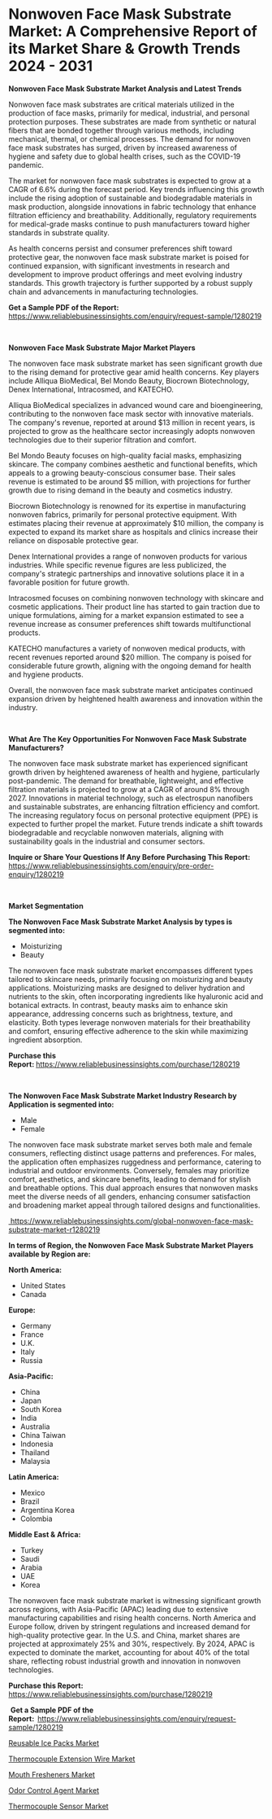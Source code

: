 <p><h1>Nonwoven Face Mask Substrate Market: A Comprehensive Report of its Market Share & Growth Trends 2024 - 2031</h1></p><p><strong>Nonwoven Face Mask Substrate Market Analysis and Latest Trends</strong></p>
<p><p>Nonwoven face mask substrates are critical materials utilized in the production of face masks, primarily for medical, industrial, and personal protection purposes. These substrates are made from synthetic or natural fibers that are bonded together through various methods, including mechanical, thermal, or chemical processes. The demand for nonwoven face mask substrates has surged, driven by increased awareness of hygiene and safety due to global health crises, such as the COVID-19 pandemic.</p><p>The market for nonwoven face mask substrates is expected to grow at a CAGR of 6.6% during the forecast period. Key trends influencing this growth include the rising adoption of sustainable and biodegradable materials in mask production, alongside innovations in fabric technology that enhance filtration efficiency and breathability. Additionally, regulatory requirements for medical-grade masks continue to push manufacturers toward higher standards in substrate quality.</p><p>As health concerns persist and consumer preferences shift toward protective gear, the nonwoven face mask substrate market is poised for continued expansion, with significant investments in research and development to improve product offerings and meet evolving industry standards. This growth trajectory is further supported by a robust supply chain and advancements in manufacturing technologies.</p></p>
<p><strong>Get a Sample PDF of the Report:&nbsp;</strong> <a href="https://www.reliablebusinessinsights.com/enquiry/request-sample/1280219?utm_campaign=96&utm_medium=2&utm_source=Github&utm_content=ia&utm_term=29092024&utm_id=nonwoven-face-mask-substrate">https://www.reliablebusinessinsights.com/enquiry/request-sample/1280219</a></p>
<p>&nbsp;</p>
<p><strong>Nonwoven Face Mask Substrate Major Market Players</strong></p>
<p><p>The nonwoven face mask substrate market has seen significant growth due to the rising demand for protective gear amid health concerns. Key players include Alliqua BioMedical, Bel Mondo Beauty, Biocrown Biotechnology, Denex International, Intracosmed, and KATECHO.</p><p>Alliqua BioMedical specializes in advanced wound care and bioengineering, contributing to the nonwoven face mask sector with innovative materials. The company's revenue, reported at around $13 million in recent years, is projected to grow as the healthcare sector increasingly adopts nonwoven technologies due to their superior filtration and comfort.</p><p>Bel Mondo Beauty focuses on high-quality facial masks, emphasizing skincare. The company combines aesthetic and functional benefits, which appeals to a growing beauty-conscious consumer base. Their sales revenue is estimated to be around $5 million, with projections for further growth due to rising demand in the beauty and cosmetics industry.</p><p>Biocrown Biotechnology is renowned for its expertise in manufacturing nonwoven fabrics, primarily for personal protective equipment. With estimates placing their revenue at approximately $10 million, the company is expected to expand its market share as hospitals and clinics increase their reliance on disposable protective gear.</p><p>Denex International provides a range of nonwoven products for various industries. While specific revenue figures are less publicized, the company's strategic partnerships and innovative solutions place it in a favorable position for future growth. </p><p>Intracosmed focuses on combining nonwoven technology with skincare and cosmetic applications. Their product line has started to gain traction due to unique formulations, aiming for a market expansion estimated to see a revenue increase as consumer preferences shift towards multifunctional products.</p><p>KATECHO manufactures a variety of nonwoven medical products, with recent revenues reported around $20 million. The company is poised for considerable future growth, aligning with the ongoing demand for health and hygiene products. </p><p>Overall, the nonwoven face mask substrate market anticipates continued expansion driven by heightened health awareness and innovation within the industry.</p></p>
<p>&nbsp;</p>
<p><strong>What Are The Key Opportunities For Nonwoven Face Mask Substrate Manufacturers?</strong></p>
<p><p>The nonwoven face mask substrate market has experienced significant growth driven by heightened awareness of health and hygiene, particularly post-pandemic. The demand for breathable, lightweight, and effective filtration materials is projected to grow at a CAGR of around 8% through 2027. Innovations in material technology, such as electrospun nanofibers and sustainable substrates, are enhancing filtration efficiency and comfort. The increasing regulatory focus on personal protective equipment (PPE) is expected to further propel the market. Future trends indicate a shift towards biodegradable and recyclable nonwoven materials, aligning with sustainability goals in the industrial and consumer sectors.</p></p>
<p><strong>Inquire or Share Your Questions If Any Before Purchasing This Report:</strong> <a href="https://www.reliablebusinessinsights.com/enquiry/pre-order-enquiry/1280219?utm_campaign=96&utm_medium=2&utm_source=Github&utm_content=ia&utm_term=29092024&utm_id=nonwoven-face-mask-substrate">https://www.reliablebusinessinsights.com/enquiry/pre-order-enquiry/1280219</a></p>
<p>&nbsp;</p>
<p><strong>Market Segmentation</strong></p>
<p><strong>The Nonwoven Face Mask Substrate Market Analysis by types is segmented into:</strong></p>
<p><ul><li>Moisturizing</li><li>Beauty</li></ul></p>
<p><p>The nonwoven face mask substrate market encompasses different types tailored to skincare needs, primarily focusing on moisturizing and beauty applications. Moisturizing masks are designed to deliver hydration and nutrients to the skin, often incorporating ingredients like hyaluronic acid and botanical extracts. In contrast, beauty masks aim to enhance skin appearance, addressing concerns such as brightness, texture, and elasticity. Both types leverage nonwoven materials for their breathability and comfort, ensuring effective adherence to the skin while maximizing ingredient absorption.</p></p>
<p><strong>Purchase this Report:&nbsp;</strong><a href="https://www.reliablebusinessinsights.com/purchase/1280219?utm_campaign=96&utm_medium=2&utm_source=Github&utm_content=ia&utm_term=29092024&utm_id=nonwoven-face-mask-substrate">https://www.reliablebusinessinsights.com/purchase/1280219</a></p>
<p>&nbsp;</p>
<p><strong>The Nonwoven Face Mask Substrate Market Industry Research by Application is segmented into:</strong></p>
<p><ul><li>Male</li><li>Female</li></ul></p>
<p><p>The nonwoven face mask substrate market serves both male and female consumers, reflecting distinct usage patterns and preferences. For males, the application often emphasizes ruggedness and performance, catering to industrial and outdoor environments. Conversely, females may prioritize comfort, aesthetics, and skincare benefits, leading to demand for stylish and breathable options. This dual approach ensures that nonwoven masks meet the diverse needs of all genders, enhancing consumer satisfaction and broadening market appeal through tailored designs and functionalities.</p></p>
<p><a href="https://www.reliablebusinessinsights.com/global-nonwoven-face-mask-substrate-market-r1280219?utm_campaign=96&utm_medium=2&utm_source=Github&utm_content=ia&utm_term=29092024&utm_id=nonwoven-face-mask-substrate">&nbsp;https://www.reliablebusinessinsights.com/global-nonwoven-face-mask-substrate-market-r1280219</a></p>
<p><strong>In terms of Region, the Nonwoven Face Mask Substrate Market Players available by Region are:</strong></p>
<p>
    <p> <strong> North America: </strong>
        <ul>
            <li>United States</li>
            <li>Canada</li>
        </ul>
        </p> 
    <p> <strong> Europe: </strong>
        <ul>
            <li>Germany</li>
            <li>France</li>
            <li>U.K.</li>
            <li>Italy</li>
            <li>Russia</li>
        </ul>
        </p> 
    <p> <strong> Asia-Pacific: </strong>
        <ul>
            <li>China</li>
            <li>Japan</li>
            <li>South Korea</li>
            <li>India</li>
            <li>Australia</li>
            <li>China Taiwan</li>
            <li>Indonesia</li>
            <li>Thailand</li>
            <li>Malaysia</li>
        </ul>
        </p> 
    <p> <strong> Latin America: </strong>
        <ul>
            <li>Mexico</li>
            <li>Brazil</li>
            <li>Argentina Korea</li>
            <li>Colombia</li>
        </ul>
        </p> 
    <p> <strong> Middle East & Africa: </strong>
        <ul>
            <li>Turkey</li>
            <li>Saudi</li>
            <li>Arabia</li>
            <li>UAE</li>
            <li>Korea</li>
        </ul>
    </p>
    </p>
<p><p>The nonwoven face mask substrate market is witnessing significant growth across regions, with Asia-Pacific (APAC) leading due to extensive manufacturing capabilities and rising health concerns. North America and Europe follow, driven by stringent regulations and increased demand for high-quality protective gear. In the U.S. and China, market shares are projected at approximately 25% and 30%, respectively. By 2024, APAC is expected to dominate the market, accounting for about 40% of the total share, reflecting robust industrial growth and innovation in nonwoven technologies.</p></p>
<p><strong>Purchase this Report: </strong><a href="https://www.reliablebusinessinsights.com/purchase/1280219?utm_campaign=96&utm_medium=2&utm_source=Github&utm_content=ia&utm_term=29092024&utm_id=nonwoven-face-mask-substrate">https://www.reliablebusinessinsights.com/purchase/1280219</a></p>
<p>&nbsp;<strong>Get a Sample PDF of the Report:&nbsp;&nbsp;</strong><a href="https://www.reliablebusinessinsights.com/enquiry/request-sample/1280219?utm_campaign=96&utm_medium=2&utm_source=Github&utm_content=ia&utm_term=29092024&utm_id=nonwoven-face-mask-substrate">https://www.reliablebusinessinsights.com/enquiry/request-sample/1280219</a></p>
<p><strong></strong></p>
<p><p><a href="https://www.linkedin.com/pulse/what-growth-drivers-reusable-ice-packs-market-comprehensive-kqrkc?utm_campaign=96&utm_medium=2&utm_source=Github&utm_content=ia&utm_term=29092024&utm_id=nonwoven-face-mask-substrate">Reusable Ice Packs Market</a></p><p><a href="https://issuu.com/reportprime-2/docs/thermocouple-extension-wire-market-_69960d5fd40020?utm_campaign=96&utm_medium=2&utm_source=Github&utm_content=ia&utm_term=29092024&utm_id=nonwoven-face-mask-substrate">Thermocouple Extension Wire Market</a></p><p><a href="https://www.linkedin.com/pulse/mouth-fresheners-market-size-share-analysis-growth-trends-amwbc?utm_campaign=96&utm_medium=2&utm_source=Github&utm_content=ia&utm_term=29092024&utm_id=nonwoven-face-mask-substrate">Mouth Fresheners Market</a></p><p><a href="https://github.com/GRUBBSCHARLES/Market-Research-Report-List-1/blob/main/odor-control-agent-market.md?utm_campaign=96&utm_medium=2&utm_source=Github&utm_content=ia&utm_term=29092024&utm_id=nonwoven-face-mask-substrate">Odor Control Agent Market</a></p><p><a href="https://issuu.com/reportprime-2/docs/thermocouple-sensor-market-size-203_492a3e65923b63?utm_campaign=96&utm_medium=2&utm_source=Github&utm_content=ia&utm_term=29092024&utm_id=nonwoven-face-mask-substrate">Thermocouple Sensor Market</a></p></p>